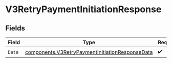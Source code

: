 # V3RetryPaymentInitiationResponse


## Fields

| Field                                                                                                              | Type                                                                                                               | Required                                                                                                           | Description                                                                                                        |
| ------------------------------------------------------------------------------------------------------------------ | ------------------------------------------------------------------------------------------------------------------ | ------------------------------------------------------------------------------------------------------------------ | ------------------------------------------------------------------------------------------------------------------ |
| `Data`                                                                                                             | [components.V3RetryPaymentInitiationResponseData](../../models/components/v3retrypaymentinitiationresponsedata.md) | :heavy_check_mark:                                                                                                 | N/A                                                                                                                |